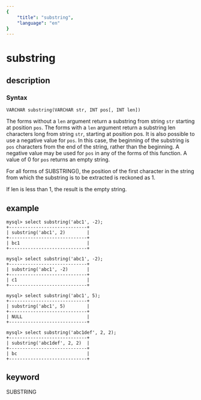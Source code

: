 ```yaml
---
{
    "title": "substring",
    "language": "en"
}
---
```


<!-- 
Licensed to the Apache Software Foundation (ASF) under one
or more contributor license agreements.  See the NOTICE file
distributed with this work for additional information
regarding copyright ownership.  The ASF licenses this file
to you under the Apache License, Version 2.0 (the
"License"); you may not use this file except in compliance
with the License.  You may obtain a copy of the License at

  http://www.apache.org/licenses/LICENSE-2.0

Unless required by applicable law or agreed to in writing,
software distributed under the License is distributed on an
"AS IS" BASIS, WITHOUT WARRANTIES OR CONDITIONS OF ANY
KIND, either express or implied.  See the License for the
specific language governing permissions and limitations
under the License.
-->

# substring
## description
### Syntax

`VARCHAR substring(VARCHAR str, INT pos[, INT len])`

The forms without a `len` argument return a substring from string `str` starting at position `pos`. 
The forms with a `len` argument return a substring len characters long from string `str`, starting at position pos. 
It is also possible to use a negative value for `pos`. In this case, 
the beginning of the substring is `pos` characters from the end of the string, rather than the beginning. 
A negative value may be used for `pos` in any of the forms of this function. 
A value of 0 for `pos` returns an empty string.

For all forms of SUBSTRING(), 
the position of the first character in the string from which the substring is to be extracted is reckoned as 1.

If len is less than 1, the result is the empty string.
## example

```
mysql> select substring('abc1', -2);
+-----------------------------+
| substring('abc1', 2)        |
+-----------------------------+
| bc1                         |
+-----------------------------+

mysql> select substring('abc1', -2);
+-----------------------------+
| substring('abc1', -2)       |
+-----------------------------+
| c1                          |
+-----------------------------+

mysql> select substring('abc1', 5);
+-----------------------------+
| substring('abc1', 5)        |
+-----------------------------+
| NULL                        |
+-----------------------------+

mysql> select substring('abc1def', 2, 2);
+-----------------------------+
| substring('abc1def', 2, 2)  |
+-----------------------------+
| bc                          |
+-----------------------------+
```

## keyword
SUBSTRING
